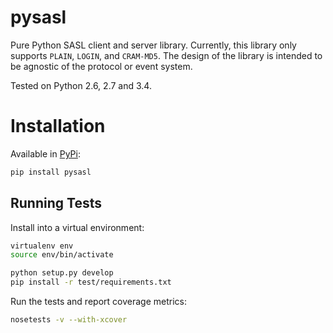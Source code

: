 pysasl
======

Pure Python SASL client and server library. Currently, this library only
supports `PLAIN`, `LOGIN`, and `CRAM-MD5`. The design of the library is
intended to be agnostic of the protocol or event system.

Tested on Python 2.6, 2.7 and 3.4.

Installation
============

Available in [PyPi](https://pypi.python.org/):

```bash
pip install pysasl
```

## Running Tests

Install into a virtual environment:

```bash
virtualenv env
source env/bin/activate

python setup.py develop
pip install -r test/requirements.txt
```

Run the tests and report coverage metrics:

```bash
nosetests -v --with-xcover
```
